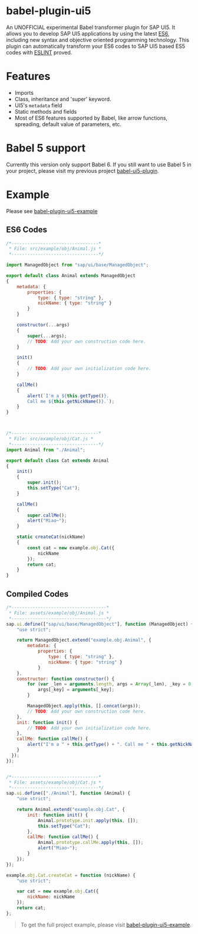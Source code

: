 # babel-plugin-ui5
An UNOFFICIAL experimental Babel transformer plugin for SAP UI5.
It allows you to develop SAP UI5 applications by using the latest [ES6](http://babeljs.io/docs/learn-es2015/), including new syntax and objective oriented programming technology.
This plugin can automatically transform your ES6 codes to SAP UI5 based ES5 codes with [ESLINT](http://eslint.org/) proved.

# Features
+ Imports
+ Class, inheritance and 'super' keyword.
+ UI5's `metadata` field
+ Static methods and fields
+ Most of ES6 features supported by Babel, like arrow functions, spreading, default value of parameters, etc.

# Babel 5 support
Currently this version only support Babel 6.
If you still want to use Babel 5 in your project, please visit my previous project [babel-ui5-plugin](https://github.com/MagicCube/babel-ui5-plugin).

# Example
Please see [babel-plugin-ui5-example](https://github.com/MagicCube/babel-plugin-ui5-example)


## ES6 Codes
``` javascript
/*---------------------------------*
 * File: src/example/obj/Animal.js *
 *---------------------------------*/

import ManagedObject from "sap/ui/base/ManagedObject";

export default class Animal extends ManagedObject
{
    metadata: {
        properties: {
            type: { type: "string" },
            nickName: { type: "string" }
        }
    }

    constructor(...args)
    {
        super(...args);
        // TODO: Add your own construction code here.
    }

    init()
    {
        // TODO: Add your own initialization code here.
	}

    callMe()
    {
        alert(`I'm a ${this.getType()}.
        Call me ${this.getNickName()}.`);
    }
}



/*---------------------------------*
 * File: src/example/obj/Cat.js *
 *---------------------------------*/
import Animal from "./Animal";

export default class Cat extends Animal
{
    init()
    {
        super.init();
        this.setType("Cat");
    }

    callMe()
    {
        super.callMe();
        alert("Miao~");
    }

    static createCat(nickName)
    {
        const cat = new example.obj.Cat({
            nickName
        });
        return cat;
    }
}
```

## Compiled Codes
``` javascript
/*------------------------------------*
 * File: assets/example/obj/Animal.js *
 *------------------------------------*/
sap.ui.define(["sap/ui/base/ManagedObject"], function (ManagedObject) {
    "use strict";

    return ManagedObject.extend("example.obj.Animal", {
        metadata: {
            properties: {
                type: { type: "string" },
                nickName: { type: "string" }
            }
    },
    constructor: function constructor() {
        for (var _len = arguments.length, args = Array(_len), _key = 0; _key < _len; _key++) {
            args[_key] = arguments[_key];
        }

        ManagedObject.apply(this, [].concat(args));
        // TODO: Add your own construction code here.
    },
    init: function init() {
        // TODO: Add your own initialization code here.
    },
    callMe: function callMe() {
        alert("I'm a " + this.getType() + ". Call me " + this.getNickName() + ".");
    }
  });
});


/*---------------------------------*
 * File: assets/example/obj/Cat.js *
 *---------------------------------*/
sap.ui.define(["./Animal"], function (Animal) {
    "use strict";

    return Animal.extend("example.obj.Cat", {
        init: function init() {
            Animal.prototype.init.apply(this, []);
            this.setType("Cat");
        },
        callMe: function callMe() {
            Animal.prototype.callMe.apply(this, []);
            alert("Miao~");
        }
    });
});

example.obj.Cat.createCat = function (nickName) {
    "use strict";

    var cat = new example.obj.Cat({
        nickName: nickName
    });
    return cat;
};

```

> To get the full project example, please visit [babel-plugin-ui5-example](https://github.com/MagicCube/babel-plugin-ui5-example).
